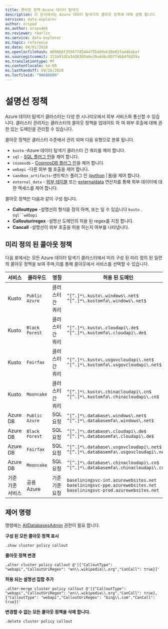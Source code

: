 ```yaml
---
title: 콜아웃 정책-Azure 데이터 탐색기
description: 이 문서에서는 Azure 데이터 탐색기의 콜아웃 정책에 대해 설명 합니다.
services: data-explorer
author: orspod
ms.author: orspodek
ms.reviewer: rkarlin
ms.service: data-explorer
ms.topic: reference
ms.date: 04/01/2020
ms.openlocfilehash: 809088f35567f85444755d89ab30e02fad46abaf
ms.sourcegitcommit: 313a91d2a34383b5a6e39add6c8b7fabb4f8d39a
ms.translationtype: MT
ms.contentlocale: ko-KR
ms.lasthandoff: 09/16/2020
ms.locfileid: "90680680"
---
```

# <a name="callout-policy"></a>설명선 정책

Azure 데이터 탐색기 클러스터는 다양 한 시나리오에서 외부 서비스와 통신할 수 있습니다.
클러스터 관리자는 클러스터의 콜아웃 정책을 업데이트 하 여 외부 호출에 대해 권한 있는 도메인을 관리할 수 있습니다.

콜아웃 정책은 클러스터 수준에서 관리 되며 다음 유형으로 분류 됩니다.
* `kusto` -Azure 데이터 탐색기 클러스터 간 쿼리를 제어 합니다.
* `sql` - [SQL 플러그 인](../query/sqlrequestplugin.md)을 제어 합니다.
* `cosmosdb` - [CosmosDB 플러그 인](../query/cosmosdb-plugin.md)을 제어 합니다.
* `webapi` -다른 외부 웹 호출을 제어 합니다.
* `sandbox_artifacts`-샌드박스 플러그 인 ([python](../query/pythonplugin.md)  |  [R](../query/rplugin.md))을 제어 합니다.
* `external_data` - [외부 테이블](../query/schema-entities/externaltables.md) 또는 [externaldata](../query/externaldata-operator.md) 연산자를 통해 외부 데이터에 대 한 액세스를 제어 합니다.

콜아웃 정책은 다음과 같이 구성 됩니다.

* **Callouttype** -설명선의 형식을 정의 하며, 또는 일 수 있습니다 `kusto` . `sql``webapi`
* **Callouturiregex** -설명선 도메인의 허용 된 regex를 지정 합니다.
* **Cancall** -설명선이 외부 호출을 허용 하는지 여부를 나타냅니다.

## <a name="predefined-callout-policies"></a>미리 정의 된 콜아웃 정책

다음 표에서는 모든 Azure 데이터 탐색기 클러스터에서 미리 구성 된 미리 정의 된 일련의 콜아웃 정책을 보여 주며,이를 통해 콜아웃에서 서비스를 선택할 수 있습니다.

|서비스      |클라우드        |명칭  |허용 된 도메인 |
|-------------|-------------|-------------|-------------|
|Kusto |`Public Azure` |클러스터 간 쿼리 |`^[^.]*\.kusto\.windows\.net$` <br> `^[^.]*\.kustomfa\.windows\.net$` |
|Kusto |`Black Forest` |클러스터 간 쿼리 |`^[^.]*\.kusto\.cloudapi\.de$` <br> `^[^.]*\.kustomfa\.cloudapi\.de$` |
|Kusto |`Fairfax` |클러스터 간 쿼리 |`^[^.]*\.kusto\.usgovcloudapi\.net$` <br> `^[^.]*\.kustomfa\.usgovcloudapi\.net$` |
|Kusto |`Mooncake` |클러스터 간 쿼리 |`^[^.]*\.kusto\.chinacloudapi\.cn$` <br> `^[^.]*\.kustomfa\.chinacloudapi\.cn$` |
|Azure DB |`Public Azure` |SQL 요청 |`^[^.]*\.database\.windows\.net$` <br> `^[^.]*\.databasemfa\.windows\.net$` |
|Azure DB |`Black Forest` |SQL 요청 |`^[^.]*\.database\.cloudapi\.de$` <br> `^[^.]*\.databasemfa\.cloudapi\.de$` |
|Azure DB |`Fairfax` |SQL 요청 |`^[^.]*\.database\.usgovcloudapi\.net$` <br> `^[^.]*\.databasemfa\.usgovcloudapi\.net$` |
|Azure DB |`Mooncake` |SQL 요청 |`^[^.]*\.database\.chinacloudapi\.cn$` <br> `^[^.]*\.databasemfa\.chinacloudapi\.cn$` |
|기준 기준 서비스 |공용 Azure |기준 기준 요청 |`baseliningsvc-int.azurewebsites.net` <br> `baseliningsvc-ppe.azurewebsites.net` <br> `baseliningsvc-prod.azurewebsites.net` |

## <a name="control-commands"></a>제어 명령

명령에는 [AllDatabasesAdmin](access-control/role-based-authorization.md) 권한이 필요 합니다.

**구성 된 모든 콜아웃 정책 표시**

```kusto
.show cluster policy callout
```

**콜아웃 정책 변경**

```kusto
.alter cluster policy callout @'[{"CalloutType": "webapi","CalloutUriRegex": "en\\.wikipedia\\.org","CanCall": true}]'
```

**허용 되는 설명선 집합 추가**

```kusto
.alter-merge cluster policy callout @'[{"CalloutType": "webapi","CalloutUriRegex": "en\\.wikipedia\\.org","CanCall": true}, {"CalloutType": "webapi","CalloutUriRegex": "bing\\.com","CanCall": true}]'
```

**변경할 수 없는 모든 콜아웃 정책을 삭제 합니다.**

```kusto
.delete cluster policy callout
```
